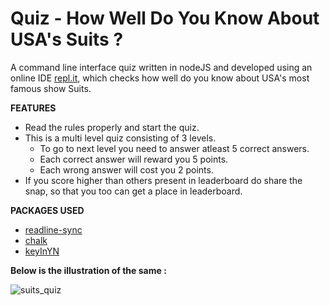 # **Quiz - How Well Do You Know About USA's Suits ?**

A command line interface quiz written in nodeJS and developed using an online IDE [repl.it](https://repl.it/), which checks how well do you know about USA's most famous show Suits.

**FEATURES**

- Read the rules properly and start the quiz.
- This is a multi level quiz consisting of 3 levels.
  - To go to next level you need to answer atleast 5 correct answers.
  - Each correct answer will reward you 5 points.
  - Each wrong answer will cost you 2 points.
- If you score higher than others present in leaderboard do share the snap, so that you too can get a place in leaderboard.

**PACKAGES USED**

- [readline-sync](https://www.npmjs.com/package/readline-sync)
- [chalk](https://www.npmjs.com/package/chalk)
- [keyInYN](https://www.npmjs.com/package/readline-sync#keyinyn)

**Below is the illustration of the same :**

![suits_quiz](https://user-images.githubusercontent.com/59173265/100116906-46a51f80-2e9a-11eb-9d45-049ab86e7075.png)
